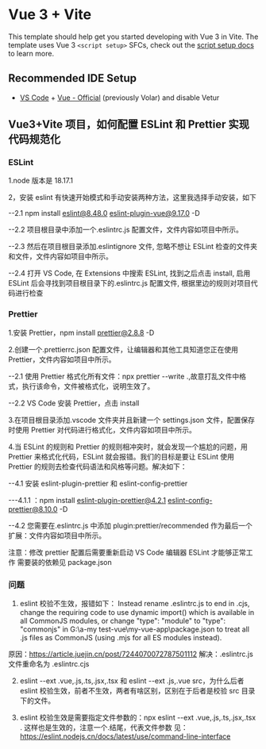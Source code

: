 # Vue 3 + Vite

This template should help get you started developing with Vue 3 in Vite. The template uses Vue 3 `<script setup>` SFCs, check out the [script setup docs](https://v3.vuejs.org/api/sfc-script-setup.html#sfc-script-setup) to learn more.

## Recommended IDE Setup

- [VS Code](https://code.visualstudio.com/) + [Vue - Official](https://marketplace.visualstudio.com/items?itemName=Vue.volar) (previously Volar) and disable Vetur

## Vue3+Vite 项目，如何配置 ESLint 和 Prettier 实现代码规范化

### ESLint

1.node 版本是 18.17.1

2，安装 eslint 有快速开始模式和手动安装两种方法，这里我选择手动安装，如下

--2.1 npm install eslint@8.48.0 eslint-plugin-vue@9.17.0 -D

--2.2 项目根目录中添加一个.eslintrc.js 配置文件，文件内容如项目中所示。

--2.3 然后在项目根目录添加.eslintignore 文件, 忽略不想让 ESLint 检查的文件夹和文件，文件内容如项目中所示。

--2.4 打开 VS Code, 在 Extensions 中搜索 ESLint, 找到之后点击 install, 启用 ESLint 后会寻找到项目根目录下的.eslintrc.js 配置文件, 根据里边的规则对项目代码进行检查

### Prettier

1.安装 Prettier，npm install prettier@2.8.8 -D

2.创建一个.prettierrc.json 配置文件，让编辑器和其他工具知道您正在使用 Prettier，文件内容如项目中所示。

--2.1 使用 Prettier 格式化所有文件：npx prettier --write .,故意打乱文件中格式，执行该命令，文件被格式化，说明生效了。

--2.2 VS Code 安装 Prettier，点击 install

3.在项目根目录添加.vscode 文件夹并且新建一个 settings.json 文件，配置保存时使用 Prettier 对代码进行格式化，文件内容如项目中所示。

4.当 ESLint 的规则和 Prettier 的规则相冲突时，就会发现一个尴尬的问题，用 Prettier 来格式化代码，ESLint 就会报错。我们的目标是要让 ESLint 使用 Prettier 的规则去检查代码语法和风格等问题。解决如下：

--4.1 安装 eslint-plugin-prettier 和 eslint-config-prettier

---4.1.1 ：npm install eslint-plugin-prettier@4.2.1 eslint-config-prettier@8.10.0 -D

--4.2 您需要在.eslintrc.js 中添加 plugin:prettier/recommended 作为最后一个扩展：文件内容如项目中所示。

注意：修改 prettier 配置后需要重新启动 VS Code 编辑器 ESLint 才能够正常工作
需要装的依赖见 package.json

### 问题

1. eslint 校验不生效，报错如下：
   Instead rename .eslintrc.js to end in .cjs, change the requiring code to use dynamic import() which is available in all CommonJS modules, or change "type": "module" to "type": "commonjs" in G:\a-my test-vue\my-vue-app\package.json to treat all .js files as CommonJS (using .mjs for all ES modules instead).

原因：<https://article.juejin.cn/post/7244070072787501112>
解决：.eslintrc.js 文件重命名为 .eslintrc.cjs

2. eslint --ext .vue,.js,.ts,.jsx,.tsx 和 eslint --ext .js,.vue src，为什么后者 eslint 校验生效，前者不生效，两者有啥区别，区别在于后者是校验 src 目录下的文件。

3. eslint 校验生效是需要指定文件参数的：npx eslint --ext .vue,.js,.ts,.jsx,.tsx . 这样也是生效的，注意一个.结尾，代表文件参数
   见：<https://eslint.nodejs.cn/docs/latest/use/command-line-interface>
